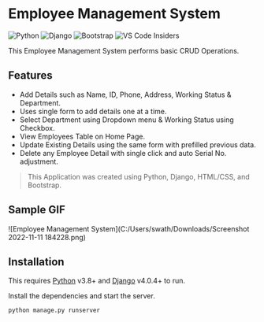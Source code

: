 # Employee Management System

![Python](https://img.shields.io/badge/python-3670A0?style=for-the-badge&logo=python&logoColor=ffdd54)
![Django](https://img.shields.io/badge/django-%23092E20.svg?style=for-the-badge&logo=django&logoColor=white)
![Bootstrap](https://img.shields.io/badge/bootstrap-%23563D7C.svg?style=for-the-badge&logo=bootstrap&logoColor=white)
![VS Code Insiders](https://img.shields.io/badge/VS%20Code%20Insiders-35b393.svg?style=for-the-badge&logo=visual-studio-code&logoColor=white)


This Employee Management System performs basic CRUD Operations.

## Features 

- Add Details such as Name, ID, Phone, Address, Working Status & Department.
- Uses single form to add details one at a time.
- Select Department using Dropdown menu & Working Status using Checkbox.
- View Employees Table on Home Page.
- Update Existing Details using the same form with prefilled previous data.
- Delete any Employee Detail with single click and auto Serial No. adjustment.

> This Application was created using Python, Django, HTML/CSS, and Bootstrap.

## Sample GIF


![Employee Management System](C:/Users/swath/Downloads/Screenshot 2022-11-11 184228.png)

## Installation

This requires [Python](https://www.python.org/) v3.8+ and [Django](https://www.djangoproject.com/) v4.0.4+ to run.

Install the dependencies and start the server.

```sh
python manage.py runserver
```



